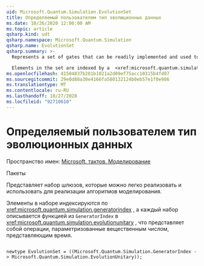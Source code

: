 ```yaml
---
uid: Microsoft.Quantum.Simulation.EvolutionSet
title: Определяемый пользователем тип эволюционных данных
ms.date: 10/26/2020 12:00:00 AM
ms.topic: article
qsharp.kind: udt
qsharp.namespace: Microsoft.Quantum.Simulation
qsharp.name: EvolutionSet
qsharp.summary: >-
  Represents a set of gates that can be readily implemented and used to implement simulation algorithms.

  Elements in the set are indexed by a  <xref:microsoft.quantum.simulation.generatorindex>, and each set is described by a function from `GeneratorIndex` to  <xref:microsoft.quantum.simulation.evolutionunitary>, which are operations parameterized by a real number representing time
ms.openlocfilehash: 41504837b281b1021a2d09ef75acc10315b4fd07
ms.sourcegitcommit: 29e0d88a30e4166fa580132124b0eb57e1f0e986
ms.translationtype: MT
ms.contentlocale: ru-RU
ms.lasthandoff: 10/27/2020
ms.locfileid: "92710610"
---
```

# <a name="evolutionset-user-defined-type"></a>Определяемый пользователем тип эволюционных данных

Пространство имен: [Microsoft. тактов. Моделирование](xref:Microsoft.Quantum.Simulation)

Пакеты [](https://nuget.org/packages/)


Представляет набор шлюзов, которые можно легко реализовать и использовать для реализации алгоритмов моделирования.

Элементы в наборе индексируются по  <xref:microsoft.quantum.simulation.generatorindex> , а каждый набор описывается функцией из `GeneratorIndex` в  <xref:microsoft.quantum.simulation.evolutionunitary> , что представляет собой операции, параметризованные вещественным числом, представляющим время.

```qsharp

newtype EvolutionSet = ((Microsoft.Quantum.Simulation.GeneratorIndex -> Microsoft.Quantum.Simulation.EvolutionUnitary));
```


